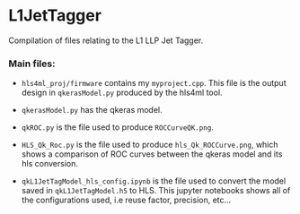 # L1JetTagger
Compilation of files relating to the L1 LLP Jet Tagger.

### Main files:

* `hls4ml_proj/firmware` contains my `myproject.cpp`. This file is the output design in `qkerasModel.py` produced by the hls4ml tool.

* `qkerasModel.py` has the qkeras model.

* `qkROC.py` is the file used to produce `ROCCurveQK.png`.

* `HLS_Qk_Roc.py` is the file used to produce `hls_Qk_ROCCurve.png`, which shows a comparison of ROC curves between the qkeras model and its hls conversion. 

* `qkL1JetTagModel_hls_config.ipynb` is the file used to convert the model saved in `qkL1JetTagModel.h5` to HLS. This jupyter notebooks shows all of the configurations used, i.e reuse factor, precision, etc...
